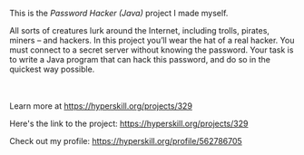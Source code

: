 This is the *Password Hacker (Java)* project I made myself.


<p>All sorts of creatures lurk around the Internet, including trolls, pirates, miners – and hackers. In this project you’ll wear the hat of a real hacker. You must connect to a secret server without knowing the password. Your task is to write a Java program that can hack this password, and do so in the quickest way possible.</p><br/><br/>Learn more at <a href="https://hyperskill.org/projects/329?utm_source=ide&utm_medium=ide&utm_campaign=ide&utm_content=project-card">https://hyperskill.org/projects/329</a>

Here's the link to the project: https://hyperskill.org/projects/329

Check out my profile: https://hyperskill.org/profile/562786705